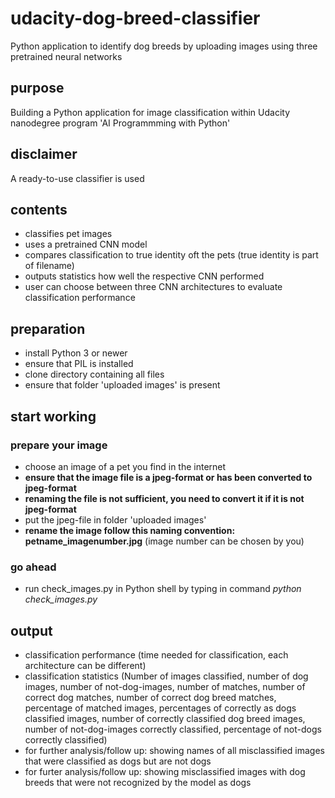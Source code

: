 # udacity-dog-breed-classifier
Python application to identify dog breeds by uploading images using three pretrained neural networks

## purpose
Building a Python application for image classification within Udacity nanodegree program 'AI Programmming with Python' 

## disclaimer
A ready-to-use classifier is used

## contents
* classifies pet images 
* uses a pretrained CNN model
* compares classification to true identity oft the pets (true identity is part of filename)
* outputs statistics how well the respective CNN performed
* user can choose between three CNN architectures to evaluate classification performance

## preparation
* install Python 3 or newer
* ensure that PIL is installed
* clone directory containing all files
* ensure that folder 'uploaded images' is present

## start working

### prepare your image
* choose an image of a pet you find in the internet
* **ensure that the image file is a jpeg-format or has been converted to jpeg-format**
* **renaming the file is not sufficient, you need to convert it if it is not jpeg-format**
* put the jpeg-file in folder 'uploaded images'
* **rename the image follow this naming convention: petname_imagenumber.jpg** (image number can be chosen by you)

### go ahead
* run check_images.py in Python shell by typing in command _python check_images.py_

## output
* classification performance (time needed for classification, each architecture can be different)
* classification statistics (Number of images classified, number of dog images, number of not-dog-images, number of matches, number of correct dog matches, number of correct dog breed matches, percentage of matched images, percentages of correctly as dogs classified images, number of correctly classified dog breed images, number of not-dog-images correctly classified, percentage of not-dogs correctly classified)
* for further analysis/follow up: showing names of all misclassified images that were classified as dogs but are not dogs
* for furter analysis/follow up: showing misclassified images with dog breeds that were not recognized by the model as dogs

  

